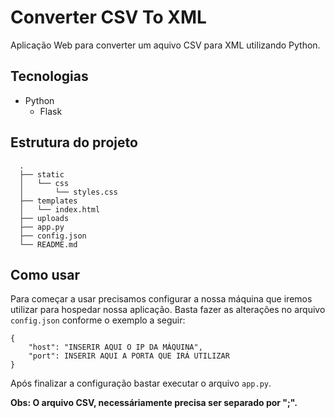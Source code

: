 # Converter CSV To XML
Aplicação Web para converter um aquivo CSV para XML utilizando Python.

## Tecnologias
* Python
  * Flask

## Estrutura do projeto

```
  .
  ├── static
  │   └── css
  │       └── styles.css
  ├── templates
  │   └── index.html
  ├── uploads
  ├── app.py
  ├── config.json
  └── README.md
```
## Como usar
Para começar a usar precisamos configurar a nossa máquina que iremos utilizar para hospedar nossa aplicação. Basta fazer as alterações no arquivo ``` config.json ``` conforme o exemplo a seguir:

```
{
    "host": "INSERIR AQUI O IP DA MÁQUINA",
    "port": INSERIR AQUI A PORTA QUE IRÁ UTILIZAR
}
```
Após finalizar a configuração bastar executar o arquivo ```app.py```.

**Obs: O arquivo CSV, necessáriamente precisa ser separado por ";".**

